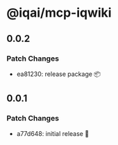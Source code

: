 # @iqai/mcp-iqwiki

## 0.0.2

### Patch Changes

- ea81230: release package 📦

## 0.0.1

### Patch Changes

- a77d648: initial release 🚀
